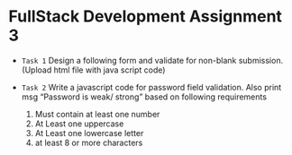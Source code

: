 # FullStack Development Assignment 3

- ```Task 1```
  Design a following form and validate for non-blank submission.(Upload html file with java script code)

- ```Task 2```
  Write a javascript code for password field validation. Also print msg “Password is weak/ strong”
  based on following requirements
  1. Must contain at least one number
  2. At Least one uppercase
  3. At Least one lowercase letter
  4. at least 8 or more characters
